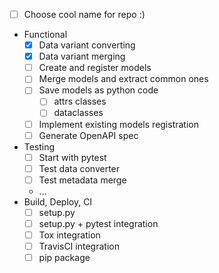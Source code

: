 - [ ] Choose cool name for repo :)
- Functional
    - [X] Data variant converting
    - [X] Data variant merging
    - [ ] Create and register models
    - [ ] Merge models and extract common ones
    - [ ] Save models as python code
        - [ ] attrs classes
        - [ ] dataclasses
    - [ ] Implement existing models registration
    - [ ] Generate OpenAPI spec
- Testing
    - [ ] Start with pytest
    - [ ] Test data converter
    - [ ] Test metadata merge
    - ...
- Build, Deploy, CI
    - [ ] setup.py
    - [ ] setup.py + pytest integration
    - [ ] Tox integration
    - [ ] TravisCI integration
    - [ ] pip package